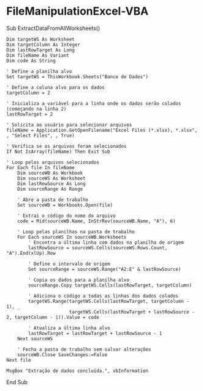 # FileManipulationExcel-VBA

Sub ExtractDataFromAllWorksheets()
    
    Dim targetWS As Worksheet
    Dim targetColumn As Integer
    Dim lastRowTarget As Long
    Dim fileName As Variant
    Dim code As String
    
    ' Define a planilha alvo
    Set targetWS = ThisWorkbook.Sheets("Banco de Dados")
    
    ' Define a coluna alvo para os dados
    targetColumn = 2
    
    ' Inicializa a variável para a linha onde os dados serão colados (começando na linha 2)
    lastRowTarget = 2
    
    ' Solicita ao usuário para selecionar arquivos
    fileName = Application.GetOpenFilename("Excel Files (*.xlsx), *.xlsx", , "Select Files", , True)
    
    ' Verifica se os arquivos foram selecionados
    If Not IsArray(fileName) Then Exit Sub
    
    ' Loop pelos arquivos selecionados
    For Each file In fileName
        Dim sourceWB As Workbook
        Dim sourceWS As Worksheet
        Dim lastRowSource As Long
        Dim sourceRange As Range
        
        ' Abre a pasta de trabalho
        Set sourceWB = Workbooks.Open(file)
        
        ' Extrai o código do nome do arquivo
        code = Mid(sourceWB.Name, InStrRev(sourceWB.Name, "A"), 6)
        
        ' Loop pelas planilhas na pasta de trabalho
        For Each sourceWS In sourceWB.Worksheets
            ' Encontra a última linha com dados na planilha de origem
            lastRowSource = sourceWS.Cells(sourceWS.Rows.Count, "A").End(xlUp).Row
            
            ' Define o intervalo de origem
            Set sourceRange = sourceWS.Range("A2:E" & lastRowSource)
            
            ' Copia os dados para a planilha alvo
            sourceRange.Copy targetWS.Cells(lastRowTarget, targetColumn)
            
            ' Adiciona o código a todas as linhas dos dados colados
            targetWS.Range(targetWS.Cells(lastRowTarget, targetColumn - 1), _
                           targetWS.Cells(lastRowTarget + lastRowSource - 2, targetColumn - 1)).Value = code
            
            ' Atualiza a última linha alvo
            lastRowTarget = lastRowTarget + lastRowSource - 1
        Next sourceWS
        
        ' Fecha a pasta de trabalho sem salvar alterações
        sourceWB.Close SaveChanges:=False
    Next file
    
    MsgBox "Extração de dados concluída.", vbInformation
End Sub
